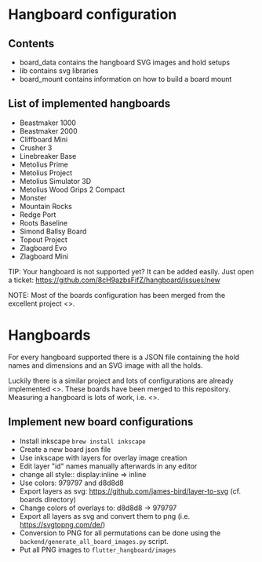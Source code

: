 # Hangboard configuration

## Contents
- board_data contains the hangboard SVG images and hold setups
- lib contains svg libraries
- board_mount contains information on how to build a board mount

## List of implemented hangboards
- Beastmaker 1000
- Beastmaker 2000
- Cliffboard Mini
- Crusher 3
- Linebreaker Base
- Metolius Prime
- Metolius Project
- Metolius Simulator 3D
- Metolius Wood Grips 2 Compact
- Monster
- Mountain Rocks
- Redge Port
- Roots Baseline
- Simond Ballsy Board
- Topout Project
- Zlagboard Evo
- Zlagboard Mini

TIP: Your hangboard is not supported yet? It can be added easily. Just open a ticket: 
https://github.com/8cH9azbsFifZ/hangboard/issues/new

NOTE: Most of the boards configuration has been merged from the excellent project <<Boards>>.


# Hangboards
For every hangboard supported there is a JSON file containing the hold names and dimensions and an SVG image with all the holds.

Luckily there is a similar project and lots of configurations are already implemented <<Boards>>. These boards have been merged to this
repository.
Measuring a hangboard is lots of work, i.e. <<Beastmaker1000HoldSizes>>.


## Implement new board configurations

- Install inkscape `brew install inkscape`
- Create a new board json file 
- Use inkscape with layers for overlay image creation 
- Edit layer "id" names manually afterwards in any editor
- change all style:: display:inline => inline
- Use colors: 979797 and d8d8d8
- Export layers as svg: https://github.com/james-bird/layer-to-svg (cf. boards directory)
- Change colors of overlays to: d8d8d8 -> 979797
- Export all layers as svg and convert them to png (i.e. https://svgtopng.com/de/)
- Conversion to PNG for all permutations can be done using the `backend/generate_all_board_images.py` script.
- Put all PNG images to `flutter_hangboard/images`


